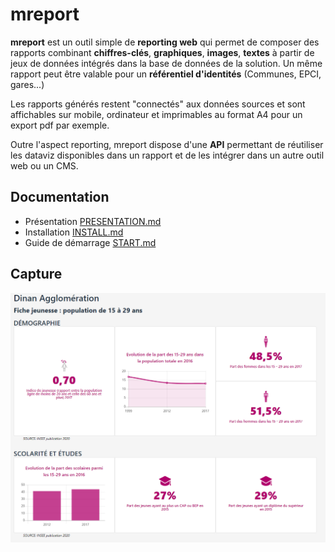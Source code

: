 # mreport

**mreport** est un outil simple de **reporting web** qui permet de composer des rapports combinant **chiffres-clés**, **graphiques**, **images**, **textes** à partir de jeux de données intégrés dans la base de données de la solution. Un même rapport peut être valable pour un **référentiel d'identités** (Communes, EPCI,  gares...)

Les rapports générés restent "connectés"   aux données sources et sont affichables sur mobile, ordinateur et imprimables au format A4 pour un export pdf par exemple.

Outre l'aspect reporting, mreport dispose d'une **API** permettant de réutiliser les dataviz disponibles dans un rapport et de les intégrer dans un autre outil web ou un CMS.

## Documentation

* Présentation [PRESENTATION.md](docs/PRESENTATION.md)
* Installation [INSTALL.md](INSTALL.md)
* Guide de démarrage [START.md](docs/QUICKSTART.md)


## Capture

![Sample](docs/img/report.png "Sample")